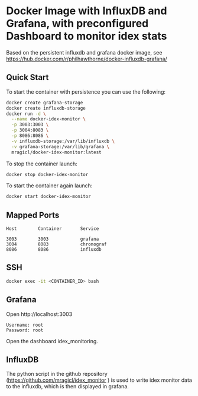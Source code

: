 # Docker Image with InfluxDB and Grafana, with preconfigured Dashboard to monitor idex stats

Based on the persistent influxdb and grafana docker image, see https://hub.docker.com/r/philhawthorne/docker-influxdb-grafana/


## Quick Start

To start the container with persistence you can use the following:

```sh
docker create grafana-storage
docker create influxdb-storage
docker run -d \
  --name docker-idex-monitor \
  -p 3003:3003 \
  -p 3004:8083 \
  -p 8086:8086 \
  -v influxdb-storage:/var/lib/influxdb \
  -v grafana-storage:/var/lib/grafana \
  mragicl/docker-idex-monitor:latest
```

To stop the container launch:

```sh
docker stop docker-idex-monitor
```

To start the container again launch:

```sh
docker start docker-idex-monitor
```

## Mapped Ports

```
Host		Container		Service

3003		3003			grafana
3004		8083			chronograf
8086		8086			influxdb
```
## SSH

```sh
docker exec -it <CONTAINER_ID> bash
```

## Grafana

Open http://localhost:3003

```
Username: root
Password: root
```

Open the dashboard idex_monitoring.


## InfluxDB

The python script in the github repository (https://github.com/mragicl/idex_monitor ) is used to write
idex monitor data to the influxdb, which is then displayed in grafana.